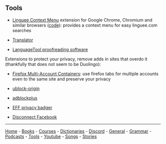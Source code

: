 ## Tools

- [Linguee Context Menu](https://chrome.google.com/webstore/detail/linguee-context-menu/agcillhniodhhnjmmigkgpbeodnclmmp) extension for Google Chrome, Chromium and similar browsers ([code](https://github.com/addyi/linguee-chrome-plugin)): provides a context menu for easy linguee.com searches

- [Translator](https://www.deepl.com/translator)

- [LanguageTool proofreading software](https://languagetool.org)

Extensions to protect your privacy, remove adds in sites that overdo it (thankfully that does not seem to be Duolingo):

- [Firefox Multi-Account Containers](https://addons.mozilla.org/en-GB/firefox/addon/multi-account-containers/): use firefox tabs for multiple accounts even to the same site and preserve your privacy

- [ublock-origin](https://github.com/gorhill/uBlock#ublock-origin)

- [adblockplus](https://adblockplus.org)

- [EFF privacy badger](https://www.eff.org/privacybadger)

- [Disconnect Facebook](https://chrome.google.com/webstore/detail/disconnect-facebook-pixel/nnkndeagapifodhlebifbgbonbfmlnfm)

---

[Home](README.md) -  [Books](Books.md) - [Courses](Courses.md) - [Dictionaries](Dictionaries.md) - [Discord](Discord.md) - [General](General.md) - [Grammar](Grammar.md) - [Podcasts](Podcasts.md) - [Tools](Tools.md) - [Youtube](Youtube.md) - [Songs](Songs.md) - [Stories](Stories.md)
